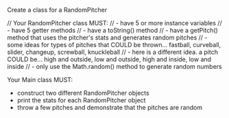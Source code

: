 Create a class for a RandomPitcher

  // Your RandomPitcher class MUST:
  // - have 5 or more instance variables
  // - have 5 getter methods
  // - have a toString() method
  // - have a getPitch() method that uses the pitcher's stats and generates random pitches
  //   - some ideas for types of pitches that COULD be thrown... fastball, curveball, slider, changeup, screwball, knuckleball
  //   - here is a different idea. a pitch COULD be... high and outside, low and outside, high and inside, low and inside
  // - only use the Math.random() method to generate random numbers

Your Main class MUST:
- construct two different RandomPitcher objects
- print the stats for each RandomPitcher object
- throw a few pitches and demonstrate that the pitches are random